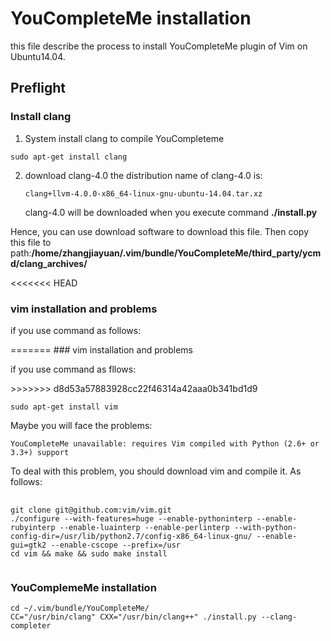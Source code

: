 # YouCompleteMe installation
this file describe the process to install YouCompleteMe plugin of Vim on Ubuntu14.04.

## Preflight
### Install clang
1. System install clang to compile YouCompleteme
<pre><code>sudo apt-get install clang</code></pre>
2. download clang-4.0
the distribution name of clang-4.0 is:<pre><code>clang+llvm-4.0.0-x86_64-linux-gnu-ubuntu-14.04.tar.xz</code></pre>
clang-4.0 will be downloaded when you execute command <b>./install.py</b>
<p>Hence, you can use download software to download this file.  Then copy this file to path:<b>/home/zhangjiayuan/.vim/bundle/YouCompleteMe/third_party/ycmd/clang_archives/</b></p>

<<<<<<< HEAD
### vim installation and problems
<p>if you use command as follows:  </p>
=======
###  vim installation and problems
<p>   if you use command as fllows:</p>
>>>>>>> d8d53a57883928cc22f46314a42aaa0b341bd1d9
<pre><code>sudo apt-get install vim</code></pre>
<p>Maybe you will face the problems: </p>
<pre><code>YouCompleteMe unavailable: requires Vim compiled with Python (2.6+ or 3.3+) support</code></pre>
<p>To deal with this problem, you should download vim and compile it.  As follows:</p>
<pre>
	<code>
git clone git@github.com:vim/vim.git
./configure --with-features=huge --enable-pythoninterp --enable-rubyinterp --enable-luainterp --enable-perlinterp --with-python-config-dir=/usr/lib/python2.7/config-x86_64-linux-gnu/ --enable-gui=gtk2 --enable-cscope --prefix=/usr
cd vim && make && sudo make install
	</code>
</pre>
	
### YouComplemeMe installation
<pre><code>cd ~/.vim/bundle/YouCompleteMe/
CC="/usr/bin/clang" CXX="/usr/bin/clang++" ./install.py --clang-completer</code></pre>

